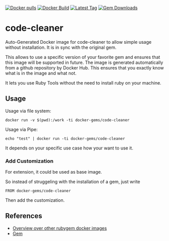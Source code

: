 [![Docker pulls](https://img.shields.io/docker/pulls/rubygem/code-cleaner.svg)](https://hub.docker.com/r/rubygem/code-cleaner/)
[![Docker Build](https://img.shields.io/docker/automated/rubygem/code-cleaner.svg)](https://hub.docker.com/r/rubygem/code-cleaner/)
[![Latest Tag](https://img.shields.io/github/tag/docker-rubygem/code-cleaner.svg)](https://hub.docker.com/r/rubygem/code-cleaner/)
[![Gem Downloads](https://img.shields.io/gem/dt/code-cleaner.svg)](https://rubygems.org/gems/code-cleaner/)
# code-cleaner

Auto-Generated Docker image for code-cleaner to allow simple usage without installation.
It is in sync with the original gem.

This allows to use a specific version of your favorite gem and ensures that this image will be supported in future.
The image is generated automatically from a github repository by Docker Hub.
This ensures that you exactly know what is in the image and what not.

It lets you use Ruby Tools without the need to install ruby on your machine.

## Usage

Usage via file system:

`docker run -v $(pwd):/work -ti docker-gems/code-cleaner`

Usage via Pipe:

`echo "test" | docker run -ti docker-gems/code-cleaner`

It depends on your specific use case how your want to use it.

### Add Customization

For extension, it could be used as base image.

So instead of struggeling with the installation of a gem, just write

`FROM docker-gems/code-cleaner`

Then add the customization.

## References

 - [Overview over other rubygem docker images](https://github.com/thinkbot/docker-rubygem)
 - [Gem](https://rubygems.org/gems/code-cleaner/)
